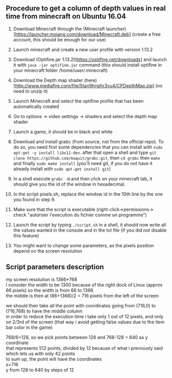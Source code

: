 ## Procedure to get a column of depth values in real time from minecraft on Ubuntu 16.04

1. Download Minecraft through the (Minecraft launcher)[https://launcher.mojang.com/download/Minecraft.deb] (create a free account, this should be enough for our use)

2. Launch minecraft and create a new user profile with version 1.13.2

3. Download (Optifine.jar 1.13.2)[https://optifine.net/downloads] and launch it with `java -jar optifine.jar` command (this should install optifine in your minecraft folder /home/user/.minecraft)

4. Download the Depth map shader (here)[http://www.mediafire.com/file/5tan9hrgjhr3vu4/CPDepthMap.zip] (no need to unzip it)

5. Launch Minecraft and select the optifine profile that has been automatically created

6. Go to options -> video settings -> shaders and select the depth map shader

7. Launch a game, it should be in black and white

8. Download and install grabc (from source, not from the official repo). To do so, you need first some dependencies that you can install with `sudo apt-get -y install libx11-dev`. after that open a shell and type `git clone https://github.com/muquit/grabc.git`, then `cd grabc` then `make` and finally `sudo make install` (you'll need git, if you do not have it already install with `sudo apt-get install git`)

9. In a shell execute `grabc -W` and then click on your minecraft tab, it should give you the id of the window in hexadecimal.

8. In the script pixels.sh, replace the window id in the 10th line by the one you found in step 9.

9. Make sure that the script is executable (right-click->permissions-> check "autoriser l'execution du fichier comme un programme")

10. Launch the script by typing `./script.sh` in a shell, it should now write all the values wanted in the console and in the txt file (if you did not disable this feature)

11. You might want to change some parameters, as the pixels position depend on the screen resolution

## Script parameters description

my screen resolution is 1366*768  
I consider the width to be 1300 because of the right dock of Linux (approx 66 pixels) so the width is from 66 to 1366  
the middle is then at (66+1366)/2 = 716 pixels from the left of the screen  

we should then take all the point with coordinates going from (716,0) to (716,768) to have the middle column  
in order to reduce the execution time i take only 1 out of 12 pixels, and only on 2/3rd of the screen (that way i avoid getting false values due to the item bar color in the game)  

768/6=128, so we pick points between 128 and 768-128 = 640 as y coordinate  
that represents 512 points, divided by 12 because of what i previously said which lets us with only 42 points  
to sum up, the point will have the coordinates  
x=716  
y from 128 to 640 by steps of 12  
